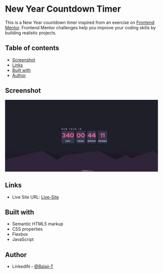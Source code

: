 # New Year Countdown Timer

This is a New Year countdown timer inspired from an exercise on [Frontend Mentor](https://www.frontendmentor.io/challenges/launch-countdown-timer-N0XkGfyz-). Frontend Mentor challenges help you improve your coding skills by building realistic projects.

## Table of contents

- [Screenshot](#screenshot)
- [Links](#links)
- [Built with](#built-with)
- [Author](#author)

## Screenshot

![](./screenshot.png)

## Links

- Live Site URL: [Live-Site](https://newyearcountdown-rosy.vercel.app/)

## Built with

- Semantic HTML5 markup
- CSS properties
- Flexbox
- JavaScript

## Author

- LinkedIN - [@Balaji-T](https://www.linkedin.com/in/balaji-t-0b1506221/)
